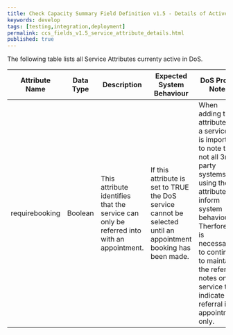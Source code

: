 ```yaml
---
title: Check Capacity Summary Field Definition v1.5 - Details of Active Service Attributes
keywords: develop
tags: [testing,integration,deployment]
permalink: ccs_fields_v1.5_service_attribute_details.html
published: true
---
```


The following table lists all Service Attributes currenty active in DoS.

| **Attribute Name** | **Data Type** | **Description** | **Expected System Behaviour** | **DoS Profile Notes** |
|--------------------|---------------|-----------------|-------------------------------|-----------------------|
|requirebooking	| Boolean |This attribute identifies that the service can only be referred into with an appointment.|If this attribute is set to TRUE the DoS service cannot be selected until an appointment booking has been made. | When adding this attribute to a service it is important to note that not all 3rd party systems are using the attribute to inform system behaviour.  Therfore it is necessary to continue to maintain the referral notes on the service to indicate that referral is by appointment only.|
